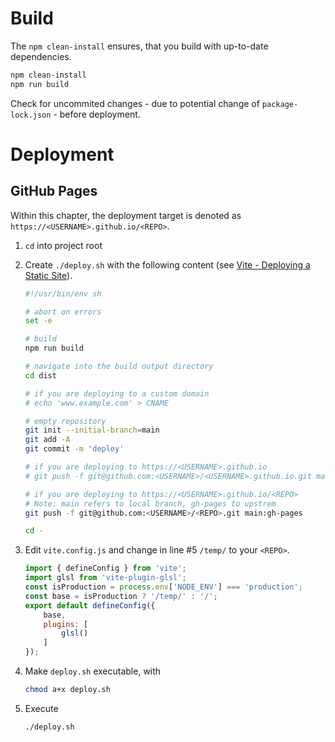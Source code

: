 # Build

The `npm clean-install` ensures, that you build with up-to-date dependencies.

```bash
npm clean-install
npm run build
```

Check for uncommited changes - due to potential change of `package-lock.json` - before deployment.

# Deployment

## GitHub Pages

Within this chapter, the deployment target is denoted as
`https://<USERNAME>.github.io/<REPO>`.

1. `cd` into project root  

2. Create `./deploy.sh` with the following content (see [Vite - Deploying a Static Site](https://vitejs.dev/guide/static-deploy.html#github-pages)).

    ```bash
    #!/usr/bin/env sh

    # abort on errors
    set -e

    # build
    npm run build

    # navigate into the build output directory
    cd dist

    # if you are deploying to a custom domain
    # echo 'www.example.com' > CNAME

    # empty repository
    git init --initial-branch=main
    git add -A
    git commit -m 'deploy'

    # if you are deploying to https://<USERNAME>.github.io
    # git push -f git@github.com:<USERNAME>/<USERNAME>.github.io.git master

    # if you are deploying to https://<USERNAME>.github.io/<REPO>
    # Note: main refers to local branch, gh-pages to upstrem
    git push -f git@github.com:<USERNAME>/<REPO>.git main:gh-pages

    cd -    
    ```

3. Edit `vite.config.js` and change in line #5 `/temp/` to your `<REPO>`.

    ```javascript  {.line-numbers, highlight=5}
    import { defineConfig } from 'vite';
    import glsl from 'vite-plugin-glsl';
    const isProduction = process.env['NODE_ENV'] === 'production';
    const base = isProduction ? '/temp/' : '/';
    export default defineConfig({
        base,
        plugins: [
            glsl()
        ]
    });
    ```

4. Make `deploy.sh` executable, with  

    ```bash
    chmod a+x deploy.sh
    ```

5. Execute  

    ```bash
    ./deploy.sh
    ```
